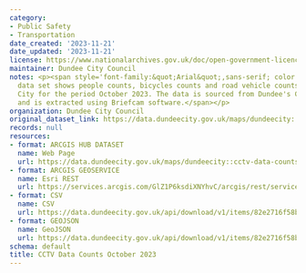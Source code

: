 ```yaml
---
category:
- Public Safety
- Transportation
date_created: '2023-11-21'
date_updated: '2023-11-21'
license: https://www.nationalarchives.gov.uk/doc/open-government-licence/version/3/
maintainer: Dundee City Council
notes: <p><span style='font-family:&quot;Arial&quot;,sans-serif; color:#4C4C4C; background:white;'>This
  data set shows people counts, bicycles counts and road vehicle counts in Dundee
  City for the period October 2023. The data is sourced from Dundee's CCTV Cameras
  and is extracted using Briefcam software.</span></p>
organization: Dundee City Council
original_dataset_link: https://data.dundeecity.gov.uk/maps/dundeecity::cctv-data-counts-october-2023
records: null
resources:
- format: ARCGIS HUB DATASET
  name: Web Page
  url: https://data.dundeecity.gov.uk/maps/dundeecity::cctv-data-counts-october-2023
- format: ARCGIS GEOSERVICE
  name: Esri REST
  url: https://services.arcgis.com/GlZ1P6ksdiXNYhvC/arcgis/rest/services/CCTV_Data_Counts_October_2023/FeatureServer/0
- format: CSV
  name: CSV
  url: https://data.dundeecity.gov.uk/api/download/v1/items/82e2716f58b1490b94daa74c3741c06f/csv?layers=0
- format: GEOJSON
  name: GeoJSON
  url: https://data.dundeecity.gov.uk/api/download/v1/items/82e2716f58b1490b94daa74c3741c06f/geojson?layers=0
schema: default
title: CCTV Data Counts October 2023
---
```

